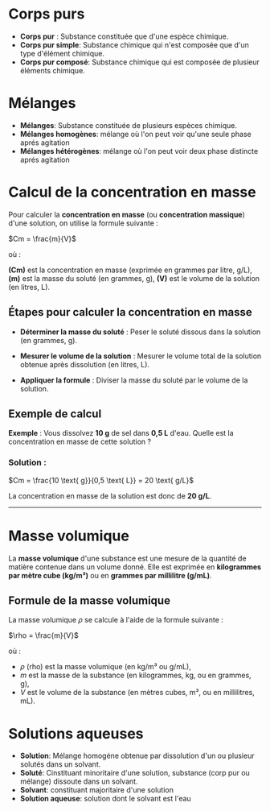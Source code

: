 # Corps purs

- **Corps pur** : Substance constituée que d'une espèce chimique.  
- **Corps pur simple**: Substance chimique qui n'est composée que d'un type d'élément chimique.  
- **Corps pur composé**: Substance chimique qui est composée de plusieur éléments chimique.  


# Mélanges 

- **Mélanges**: Substance constituée de plusieurs espèces chimique.  
- **Mélanges homogènes**: mélange où l'on peut voir qu'une seule phase aprés agitation
- **Mélanges hétérogènes**: mélange où l'on peut voir deux phase distincte aprés agitation




# Calcul de la concentration en masse

Pour calculer la **concentration en masse** (ou **concentration massique**) d'une solution, on utilise la formule suivante :

$Cm = \frac{m}{V}$

où :

**\(Cm\)** est la concentration en masse (exprimée en grammes par litre, g/L),
**\(m\)** est la masse du soluté (en grammes, g),
**\(V\)** est le volume de la solution (en litres, L).



## Étapes pour calculer la concentration en masse

- **Déterminer la masse du soluté** : Peser le soluté dissous dans la solution (en grammes, g).
   
- **Mesurer le volume de la solution** : Mesurer le volume total de la solution obtenue après dissolution (en litres, L).

- **Appliquer la formule** : Diviser la masse du soluté par le volume de la solution.



## Exemple de calcul

**Exemple** : Vous dissolvez **10 g** de sel dans **0,5 L** d'eau. Quelle est la concentration en masse de cette solution ?

### Solution :

$Cm = \frac{10 \text{ g}}{0,5 \text{ L}} = 20 \text{ g/L}$

La concentration en masse de la solution est donc de **20 g/L**.

---



# Masse volumique

La **masse volumique** d'une substance est une mesure de la quantité de matière contenue dans un volume donné. Elle est exprimée en **kilogrammes par mètre cube (kg/m³)** ou en **grammes par millilitre (g/mL)**.



## Formule de la masse volumique

La masse volumique $\rho$ se calcule à l'aide de la formule suivante :

$\rho = \frac{m}{V}$

où :

- $\rho$ (rho) est la masse volumique (en kg/m³ ou g/mL),
- $m$ est la masse de la substance (en kilogrammes, kg, ou en grammes, g),
- $V$ est le volume de la substance (en mètres cubes, m³, ou en millilitres, mL).

# Solutions aqueuses
- **Solution**: Mélange homogéne obtenue par dissolution d'un ou plusieur solutés dans un solvant.
- **Soluté**: Cinstituant minoritaire d'une solution, substance (corp pur ou mélange) dissoute dans un solvant.
- **Solvant**: constituant majoritaire d'une solution
- **Solution aqueuse**: solution dont le solvant est l'eau
